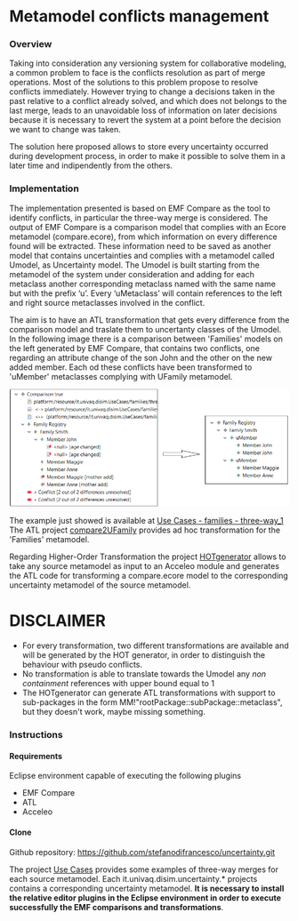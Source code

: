 # Metamodel conflicts management

### Overview

Taking into consideration any versioning system for collaborative modeling, a common problem to face is the conflicts resolution as part of merge operations. Most of the solutions to this problem propose to resolve conflicts immediately. However trying to change a decisions taken in the past relative to a conflict already solved, and which does not belongs to the last merge, leads to an unavoidable loss of information on later decisions because it is necessary to revert the system at a point before the decision we want to change was taken.

The solution here proposed allows to store every uncertainty occurred during development process, in order to make it possible to solve them in a later time and indipendently from the others.

### Implementation

The implementation presented is based on EMF Compare as the tool to identify conflicts, in particular the three-way merge is considered.
The output of EMF Compare is a comparison model that complies with an Ecore metamodel (compare.ecore), from which information on every difference found will be extracted. These information need to be saved as another model that contains uncertainties and complies with a metamodel called Umodel, as Uncertainty model.
The Umodel is built starting from the metamodel of the system under consideration and adding for each metaclass another corresponding metaclass named with the same name but with the prefix ‘u’.
Every ‘uMetaclass’ will contain references to the left and right source metaclasses involved in the conflict.

The aim is to have an ATL transformation that gets every difference from the comparison model and traslate them to uncertanty classes of the Umodel. 
In the following image there is a comparison between 'Families' models on the left generated by EMF Compare, that contains two conflicts, one regarding an attribute change of the son John and the other on the new added member. Each od these conflicts have been transformed to 'uMember' metaclasses complying with UFamily metamodel.

![](https://github.com/stefanodifrancesco/uncertainty/blob/master/images/transformation.png)

The example just showed is available at [Use Cases - families - three-way_1](https://github.com/stefanodifrancesco/uncertainty/tree/master/it.univaq.disim.UseCases/families/three-way_1)
The ATL project [compare2UFamily](https://github.com/stefanodifrancesco/uncertainty/tree/master/it.univaq.disim.compare2UFamily
) provides ad hoc transformation for the 'Families' metamodel.

Regarding Higher-Order Transformation the project [HOTgenerator](https://github.com/stefanodifrancesco/uncertainty/tree/master/it.univaq.disim.HOTgenerator) allows to take any source metamodel as input to an Acceleo module and generates the ATL code for transforming a compare.ecore model to the corresponding uncertainty metamodel of the source metamodel.

DISCLAIMER
==========

- For every transformation, two different transformations are available and will be generated by the HOT generator, in order to distinguish the behaviour with pseudo conflicts.
- No transformation is able to translate towards the Umodel any *non containment* references with upper bound equal to 1
- The HOTgenerator can generate ATL transformations with support to sub-packages in the form MM!"rootPackage::subPackage::metaclass", but they doesn't work, maybe missing something.

### Instructions

#### Requirements
Eclipse environment capable of executing the following plugins
  - EMF Compare
  - ATL
  - Acceleo
  
  #### Clone 
  Github repository: https://github.com/stefanodifrancesco/uncertainty.git
  
  The project  [Use Cases](https://github.com/stefanodifrancesco/uncertainty/tree/master/it.univaq.disim.UseCases) provides some examples of three-way merges for each source metamodel. Each it.univaq.disim.uncertainty.* projects contains a corresponding uncertainty metamodel. **It is necessary to install the relative editor plugins in the Eclipse environment in order to execute successfully the EMF comparisons and transformations**.
